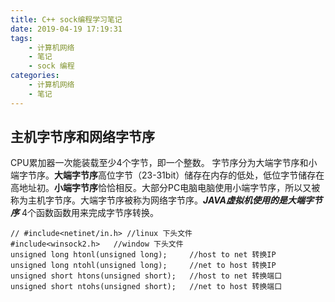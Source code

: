 ```yaml
---
title: C++ sock编程学习笔记
date: 2019-04-19 17:19:31
tags:
    - 计算机网络
    - 笔记
    - sock 编程
categories:
    - 计算机网络
    - 笔记
---
```

## 主机字节序和网络字节序
CPU累加器一次能装载至少4个字节，即一个整数。
字节序分为大端字节序和小端字节序。**大端字节序**高位字节（23-31bit）储存在内存的低处，低位字节储存在高地址初。**小端字节序**恰恰相反。大部分PC电脑电脑使用小端字节序，所以又被称为主机字节序。大端字节序被称为网络字节序。***JAVA虚拟机使用的是大端字节序***
4个函数函数用来完成字节序转换。
```
// #include<netinet/in.h> //linux 下头文件
#include<winsock2.h>   //window 下头文件
unsigned long htonl(unsigned long);     //host to net 转换IP
unsigned long ntohl(unsigned long);     //net to host 转换IP
unsigned short htons(unsigned short);   //host to net 转换端口
unsigned short ntohs(unsigned short);   //net to host 转换端口
```